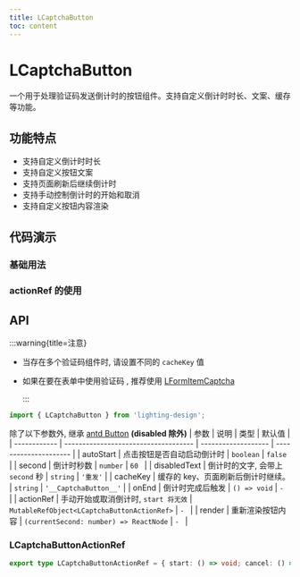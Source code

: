 ```yaml
---
title: LCaptchaButton
toc: content
---
```


# LCaptchaButton

一个用于处理验证码发送倒计时的按钮组件。支持自定义倒计时时长、文案、缓存等功能。

## 功能特点

- 支持自定义倒计时时长
- 支持自定义按钮文案
- 支持页面刷新后继续倒计时
- 支持手动控制倒计时的开始和取消
- 支持自定义按钮内容渲染

## 代码演示

### 基础用法

<code src='./demos/demo1.tsx'></code>

### actionRef 的使用

<code src='./demos/demo3.tsx'></code>

<!-- <code src='./demos/Demo12.tsx'></code> -->

## API

:::warning{title=注意}

- 当存在多个验证码组件时, 请设置不同的 `cacheKey` 值

- 如果在要在表单中使用验证码 , 推荐使用 [LFormItemCaptcha](/components/l-form-item-captcha)

  :::

```ts
import { LCaptchaButton } from 'lighting-design';
```

除了以下参数外, 继承 [antd Button](https://ant.design/components/button-cn/) **(disabled 除外)**
| 参数 | 说明 | 类型 | 默认值 |
| ------------ | ------------------------------------ | ------------------- | --------------------- |
| autoStart | 点击按钮是否自动启动倒计时 | `boolean` | `false` |
| second | 倒计时秒数 | `number` | `60 ` |
| disabledText | 倒计时的文字, 会带上 `second` 秒 | `string` | `'重发'` |
| cacheKey | 缓存的 key、页面刷新后倒计时继续。 | `string` | `'__CaptchaButton__'` |
| onEnd | 倒计时完成后触发 | `() => void` | `- ` |
| actionRef | 手动开始或取消倒计时, `start 将无效` | `MutableRefObject<LCaptchaButtonActionRef>` | `- ` |
| render | 重新渲染按钮内容 | `(currentSecond: number) => ReactNode` | `- ` |

### LCaptchaButtonActionRef

```ts
export type LCaptchaButtonActionRef = { start: () => void; cancel: () => void };
```
